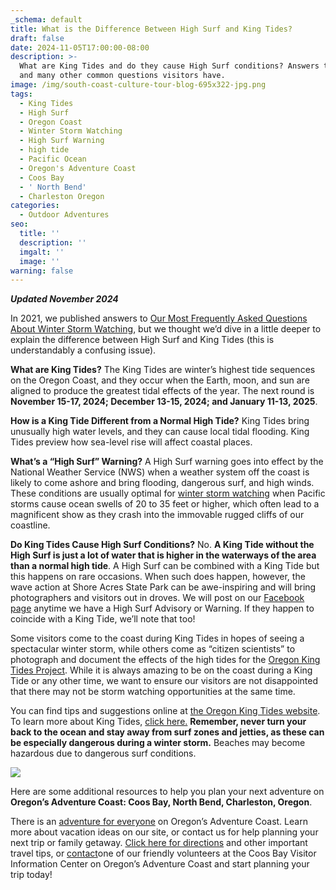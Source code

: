 ```yaml
---
_schema: default
title: What is the Difference Between High Surf and King Tides?
draft: false
date: 2024-11-05T17:00:00-08:00
description: >-
  What are King Tides and do they cause High Surf conditions? Answers to these
  and many other common questions visitors have.
image: /img/south-coast-culture-tour-blog-695x322-jpg.png
tags:
  - King Tides
  - High Surf
  - Oregon Coast
  - Winter Storm Watching
  - High Surf Warning
  - high tide
  - Pacific Ocean
  - Oregon's Adventure Coast
  - Coos Bay
  - ' North Bend'
  - Charleston Oregon
categories:
  - Outdoor Adventures
seo:
  title: ''
  description: ''
  imgalt: ''
  image: ''
warning: false
---
```

***Updated November 2024***

In 2021, we published answers to [Our Most Frequently Asked Questions About Winter Storm Watching](https://www.oregonsadventurecoast.com/blog/answers-to-our-most-frequently-asked-questions-about-winter-storm-watching/), but we thought we’d dive in a little deeper to explain the difference between High Surf and King Tides (this is understandably a confusing issue).

**What are King Tides?** The King Tides are winter’s highest tide sequences on the Oregon Coast, and they occur when the Earth, moon, and sun are aligned to produce the greatest tidal effects of the year. The next round is **November 15-17, 2024; December 13-15, 2024; and January 11-13, 2025**.

**How is a King Tide Different from a Normal High Tide?** King Tides bring unusually high water levels, and they can cause local tidal flooding. King Tides preview how sea-level rise will affect coastal places.

**What’s a “High Surf” Warning?** A High Surf warning goes into effect by the National Weather Service (NWS) when a weather system off the coast is likely to come ashore and bring flooding, dangerous surf, and high winds. These conditions are usually optimal for [winter storm watching](https://www.oregonsadventurecoast.com/storm-watching/) when Pacific storms cause ocean swells of 20 to 35 feet or higher, which often lead to a magnificent show as they crash into the immovable rugged cliffs of our coastline.

**Do King Tides Cause High Surf Conditions?** No. **A King Tide without the High Surf is just a lot of water that is higher in the waterways of the area than a normal high tide**. A High Surf can be combined with a King Tide but this happens on rare occasions. When such does happen, however, the wave action at Shore Acres State Park can be awe-inspiring and will bring photographers and visitors out in droves. We will post on our [Facebook page](https://www.facebook.com/OregonsAdventureCoast) anytime we have a High Surf Advisory or Warning. If they happen to coincide with a King Tide, we’ll note that too!

Some visitors come to the coast during King Tides in hopes of seeing a spectacular winter storm, while others come as “citizen scientists” to photograph and document the effects of the high tides for the [Oregon King Tides Project](https://kcby.com/search?find=Oregon%20King%20Tides%20Project). While it is always amazing to be on the coast during a King Tide or any other time, we want to ensure our visitors are not disappointed that there may not be storm watching opportunities at the same time.

You can find tips and suggestions online at [the Oregon King Tides website](https://www.oregonkingtides.net/). To learn more about King Tides, [click here.](https://www.epa.gov/sites/default/files/2014-04/documents/king_tides_factsheet.pdf) **Remember, never turn your back to the ocean and stay away from surf zones and jetties, as these can be especially dangerous during a winter storm.** Beaches may become hazardous due to dangerous surf conditions.

![](/img/difference-between-high-surf-and-king-tidesblog-695x322.jpg)

Here are some additional resources to help you plan your next adventure on **Oregon’s Adventure Coast: Coos Bay, North Bend, Charleston, Oregon**.

There is an [adventure for everyone](https://www.oregonsadventurecoast.com/adventure) on Oregon’s Adventure Coast. Learn more about vacation ideas on our site, or contact us for help planning your next trip or family getaway. [Click here for directions](https://www.oregonsadventurecoast.com/travelers-info/) and other important travel tips, or [contact](https://www.oregonsadventurecoast.com/contact/)one of our friendly volunteers at the Coos Bay Visitor Information Center on Oregon’s Adventure Coast and start planning your trip today!